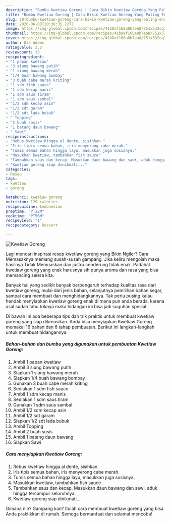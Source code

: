 ```yaml
---
description: "Bumbu Kwetiaw Goreng | Cara Bikin Kwetiaw Goreng Yang Paling Enak"
title: "Bumbu Kwetiaw Goreng | Cara Bikin Kwetiaw Goreng Yang Paling Enak"
slug: 28-bumbu-kwetiaw-goreng-cara-bikin-kwetiaw-goreng-yang-paling-enak
date: 2020-06-03T20:38:35.727Z
image: https://img-global.cpcdn.com/recipes/41b8af168a8b7ea8/751x532cq70/kwetiaw-goreng-foto-resep-utama.jpg
thumbnail: https://img-global.cpcdn.com/recipes/41b8af168a8b7ea8/751x532cq70/kwetiaw-goreng-foto-resep-utama.jpg
cover: https://img-global.cpcdn.com/recipes/41b8af168a8b7ea8/751x532cq70/kwetiaw-goreng-foto-resep-utama.jpg
author: Ola Adams
ratingvalue: 3.3
reviewcount: 13
recipeingredient:
- "1 papan kwetiaw"
- "3 siung bawang putih"
- "1 siung bawang merah"
- "1/4 buah bawang bombay"
- "3 buah cabe merah kriting"
- "1 sdm fish sauce"
- "1 sdm kecap manis"
- "1 sdm saus tiram"
- "1 sdm saus sambal"
- "1/2 sdm kecap asin"
- "1/2 sdt garam"
- "1/2 sdt lada bubuk"
- " Topping"
- "2 buah sosis"
- "1 batang daun bawang"
- " Sawi"
recipeinstructions:
- "Rebus kwetiaw hingga al dente, sisihkan."
- "Iris tipis semua bahan, iris menyerong cabe merah."
- "Tumis semua bahan hingga layu, masukkan juga sosisnya."
- "Masukkan kwetiaw, tambahkan fish sauce"
- "Tambahkan saus dan kecap. Masukkan daun bawang dan sawi, aduk hingga tercampur seluruhnya."
- "Kwetiaw goreng siap dinikmati..."
categories:
- Resep
tags:
- kwetiaw
- goreng

katakunci: kwetiaw goreng 
nutrition: 129 calories
recipecuisine: Indonesian
preptime: "PT22M"
cooktime: "PT56M"
recipeyield: "1"
recipecategory: Dessert

---
```



![Kwetiaw Goreng](https://img-global.cpcdn.com/recipes/41b8af168a8b7ea8/751x532cq70/kwetiaw-goreng-foto-resep-utama.jpg)

Lagi mencari inspirasi resep kwetiaw goreng yang Bikin Ngiler? Cara Memasaknya memang susah-susah gampang. Jika keliru mengolah maka hasilnya Tidak Memuaskan dan justru cenderung tidak enak. Padahal kwetiaw goreng yang enak harusnya sih punya aroma dan rasa yang bisa memancing selera kita.

Banyak hal yang sedikit banyak berpengaruh terhadap kualitas rasa dari kwetiaw goreng, mulai dari jenis bahan, selanjutnya pemilihan bahan segar, sampai cara membuat dan menghidangkannya. Tak perlu pusing kalau hendak menyiapkan kwetiaw goreng enak di mana pun anda berada, karena asal sudah tahu triknya maka hidangan ini bisa jadi suguhan spesial.




Di bawah ini ada beberapa tips dan trik praktis untuk membuat kwetiaw goreng yang siap dikreasikan. Anda bisa menyiapkan Kwetiaw Goreng memakai 16 bahan dan 6 tahap pembuatan. Berikut ini langkah-langkah untuk membuat hidangannya.

<!--inarticleads1-->

##### Bahan-bahan dan bumbu yang digunakan untuk pembuatan Kwetiaw Goreng:

1. Ambil 1 papan kwetiaw
1. Ambil 3 siung bawang putih
1. Siapkan 1 siung bawang merah
1. Siapkan 1/4 buah bawang bombay
1. Gunakan 3 buah cabe merah kriting
1. Sediakan 1 sdm fish sauce
1. Ambil 1 sdm kecap manis
1. Sediakan 1 sdm saus tiram
1. Gunakan 1 sdm saus sambal
1. Ambil 1/2 sdm kecap asin
1. Ambil 1/2 sdt garam
1. Siapkan 1/2 sdt lada bubuk
1. Ambil  Topping
1. Ambil 2 buah sosis
1. Ambil 1 batang daun bawang
1. Siapkan  Sawi




<!--inarticleads2-->

##### Cara menyiapkan Kwetiaw Goreng:

1. Rebus kwetiaw hingga al dente, sisihkan.
1. Iris tipis semua bahan, iris menyerong cabe merah.
1. Tumis semua bahan hingga layu, masukkan juga sosisnya.
1. Masukkan kwetiaw, tambahkan fish sauce
1. Tambahkan saus dan kecap. Masukkan daun bawang dan sawi, aduk hingga tercampur seluruhnya.
1. Kwetiaw goreng siap dinikmati...




Gimana nih? Gampang kan? Itulah cara membuat kwetiaw goreng yang bisa Anda praktikkan di rumah. Semoga bermanfaat dan selamat mencoba!
